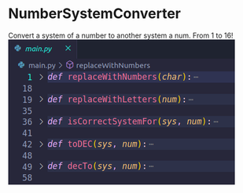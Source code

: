 # NumberSystemConverter
Convert a system of a number to another system a num. From 1 to 16!
![alt text](https://github.com/matyokubov/NumberSystemConverter/blob/master/scrn.png?raw=true)
